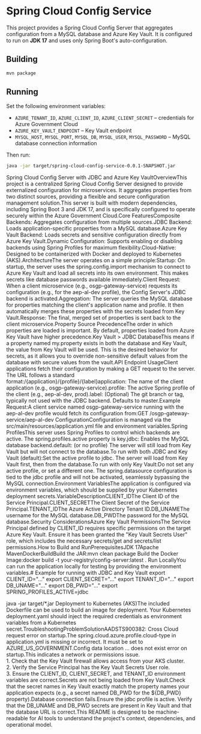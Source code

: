 # Spring Cloud Config Service

This project provides a Spring Cloud Config Server that aggregates configuration from a MySQL database and Azure Key Vault. It is configured to run on **JDK 17** and uses only Spring Boot's auto-configuration.

## Building

```bash
mvn package
```

## Running

Set the following environment variables:

- `AZURE_TENANT_ID`, `AZURE_CLIENT_ID`, `AZURE_CLIENT_SECRET` – credentials for Azure Government Cloud
- `AZURE_KEY_VAULT_ENDPOINT` – Key Vault endpoint
- `MYSQL_HOST`, `MYSQL_PORT`, `MYSQL_DB`, `MYSQL_USER`, `MYSQL_PASSWORD` – MySQL database connection information

Then run:

```bash
java -jar target/spring-cloud-config-service-0.0.1-SNAPSHOT.jar
```


Spring Cloud Config Server with JDBC and Azure Key VaultOverviewThis project is a centralized Spring Cloud Config Server designed to provide externalized configuration for microservices. It aggregates properties from two distinct sources, providing a flexible and secure configuration management solution.This server is built with modern dependencies, including Spring Boot 3 and JDK 17, and is specifically configured to operate securely within the Azure Government Cloud.Core FeaturesComposite Backends: Aggregates configuration from multiple sources.JDBC Backend: Loads application-specific properties from a MySQL database.Azure Key Vault Backend: Loads secrets and sensitive configuration directly from Azure Key Vault.Dynamic Configuration: Supports enabling or disabling backends using Spring Profiles for maximum flexibility.Cloud-Native: Designed to be containerized with Docker and deployed to Kubernetes (AKS).ArchitectureThe server operates on a simple principle:Startup: On startup, the server uses the spring.config.import mechanism to connect to Azure Key Vault and load all secrets into its own environment. This makes secrets like database passwords available immediately.Client Request: When a client microservice (e.g., osgp-gateway-service) requests its configuration (e.g., for the aep-al-dev profile), the Config Server's JDBC backend is activated.Aggregation: The server queries the MySQL database for properties matching the client's application name and profile. It then automatically merges these properties with the secrets loaded from Key Vault.Response: The final, merged set of properties is sent back to the client microservice.Property Source PrecedenceThe order in which properties are loaded is important. By default, properties loaded from Azure Key Vault have higher precedence.Key Vault > JDBC DatabaseThis means if a property named my.property exists in both the database and Key Vault, the value from Key Vault will be used. This is the desired behavior for secrets, as it allows you to override non-sensitive default values from the database with secure values from the vault.API Endpoint UsageClient applications fetch their configuration by making a GET request to the server. The URL follows a standard format:/{application}/{profile}/{label}application: The name of the client application (e.g., osgp-gateway-service).profile: The active Spring profile of the client (e.g., aep-al-dev, prod).label: (Optional) The git branch or tag, typically not used with the JDBC backend. Defaults to master.Example Request:A client service named osgp-gateway-service running with the aep-al-dev profile would fetch its configuration from:GET /osgp-gateway-service/aep-al-dev
ConfigurationConfiguration is managed via the src/main/resources/application.yml file and environment variables.Spring ProfilesThis server uses Spring Profiles to control which backends are active. The spring.profiles.active property is key.jdbc: Enables the MySQL database backend.default: (or no profile) The server will still load from Key Vault but will not connect to the database.To run with both JDBC and Key Vault (default):Set the active profile to jdbc. The server will load from Key Vault first, then from the database.To run with only Key Vault:Do not set any active profile, or set a different one. The spring.datasource configuration is tied to the jdbc profile and will not be activated, seamlessly bypassing the MySQL connection.Environment VariablesThe application is configured via environment variables, which should be supplied by your Kubernetes deployment secrets.VariableDescriptionCLIENT_IDThe Client ID of the Service Principal.CLIENT_SECRETThe Client Secret of the Service Principal.TENANT_IDThe Azure Active Directory Tenant ID.DB_UNAMEThe username for the MySQL database.DB_PWDThe password for the MySQL database.Security ConsiderationsAzure Key Vault PermissionsThe Service Principal defined by CLIENT_ID requires specific permissions on the target Azure Key Vault. Ensure it has been granted the "Key Vault Secrets User" role, which includes the necessary secrets/get and secrets/list permissions.How to Build and RunPrerequisitesJDK 17Apache MavenDockerBuildBuild the JAR:mvn clean package
Build the Docker Image:docker build -t your-registry/config-server:latest .
Run LocallyYou can run the application locally for testing by providing the environment variables.# Example for running with JDBC and Key Vault
export CLIENT_ID="..."
export CLIENT_SECRET="..."
export TENANT_ID="..."
export DB_UNAME="..."
export DB_PWD="..."
export SPRING_PROFILES_ACTIVE=jdbc

java -jar target/*.jar
Deployment to Kubernetes (AKS)The included Dockerfile can be used to build an image for deployment. Your Kubernetes deployment.yaml should inject the required credentials as environment variables from a Kubernetes secret.TroubleshootingProblemSolutionAADSTS900382: Cross Cloud request error on startup.The spring.cloud.azure.profile.cloud-type in application.yml is missing or incorrect. It must be set to AZURE_US_GOVERNMENT.Config data location ... does not exist error on startup.This indicates a network or permissions issue. <br> 1. Check that the Key Vault firewall allows access from your AKS cluster. <br> 2. Verify the Service Principal has the Key Vault Secrets User role. <br> 3. Ensure the CLIENT_ID, CLIENT_SECRET, and TENANT_ID environment variables are correct.Secrets are not being loaded from Key Vault.Check that the secret names in Key Vault exactly match the property names your application expects (e.g., a secret named DB_PWD for the ${DB_PWD} property).Database connection fails.Ensure the jdbc profile is active. Verify that the DB_UNAME and DB_PWD secrets are present in Key Vault and that the database URL is correct.This README is designed to be machine-readable for AI tools to understand the project's context, dependencies, and operational model.
